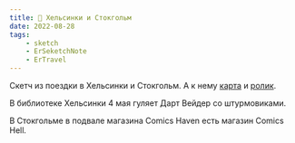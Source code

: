 ```yaml
---
title: 📍 Хельсинки и Стокгольм
date: 2022-08-28
tags:
    - sketch
    - ErSeketchNote
    - ErTravel
---
```


Скетч из поездки в Хельсинки и Стокгольм. А к нему [карта](https://www.google.com/maps/d/edit?mid=1Ha0Z2X2Kg8JqzjLyBjQRDt4vsZ3PICY1&usp=sharing) и [ролик](https://youtu.be/siPzWyrPFK4).

В библиотеке Хельсинки 4 мая гуляет Дарт Вейдер со штурмовиками.

В Стокгольме в подвале магазина Comics Haven есть магазин Comics Hell.
